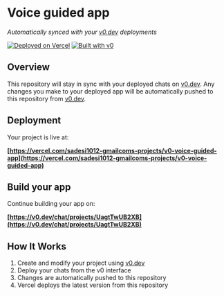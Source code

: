 # Voice guided app

*Automatically synced with your [v0.dev](https://v0.dev) deployments*

[![Deployed on Vercel](https://img.shields.io/badge/Deployed%20on-Vercel-black?style=for-the-badge&logo=vercel)](https://vercel.com/sadesi1012-gmailcoms-projects/v0-voice-guided-app)
[![Built with v0](https://img.shields.io/badge/Built%20with-v0.dev-black?style=for-the-badge)](https://v0.dev/chat/projects/UagtTwUB2XB)

## Overview

This repository will stay in sync with your deployed chats on [v0.dev](https://v0.dev).
Any changes you make to your deployed app will be automatically pushed to this repository from [v0.dev](https://v0.dev).

## Deployment

Your project is live at:

**[https://vercel.com/sadesi1012-gmailcoms-projects/v0-voice-guided-app](https://vercel.com/sadesi1012-gmailcoms-projects/v0-voice-guided-app)**

## Build your app

Continue building your app on:

**[https://v0.dev/chat/projects/UagtTwUB2XB](https://v0.dev/chat/projects/UagtTwUB2XB)**

## How It Works

1. Create and modify your project using [v0.dev](https://v0.dev)
2. Deploy your chats from the v0 interface
3. Changes are automatically pushed to this repository
4. Vercel deploys the latest version from this repository